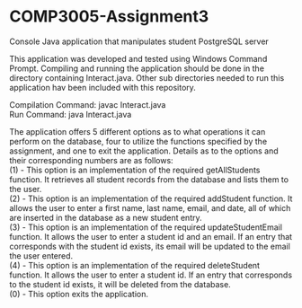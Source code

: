 # COMP3005-Assignment3
Console Java application that manipulates student PostgreSQL server

This application was developed and tested using Windows Command Prompt. Compiling and running the application should be done in the directory containing Interact.java. Other sub directories needed to run this application hav been included with this repository.

Compilation Command: javac Interact.java <br />
Run Command: java Interact.java <br />

The application offers 5 different options as to what operations it can perform on the database, four to utilize the functions specified by the assignment, and one to exit the application. Details as to the options and their corresponding numbers are as follows:<br />
(1) - This option is an implementation of the required getAllStudents function. It retrieves all student records from the database and lists them to the user.<br />
(2) - This option is an implementation of the required addStudent function. It allows the user to enter a first name, last name, email, and date, all of which are inserted in the database as a new student entry.<br />
(3) - This option is an implementation of the required updateStudentEmail function. It allows the user to enter a student id and an email. If an entry that corresponds with the student id exists, its email will be updated to the email the user entered.<br />
(4) - This option is an implementation of the required deleteStudent function. It allows the user to enter a student id. If an entry that corresponds to the student id exists, it will be deleted from the database.<br />
(0) - This option exits the application.
